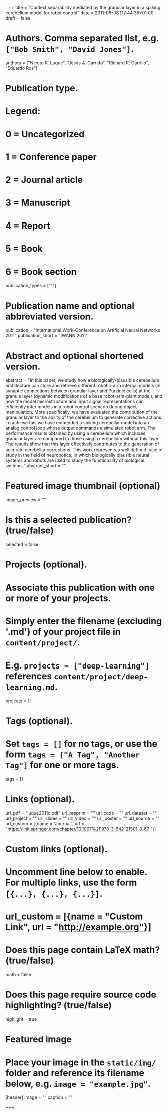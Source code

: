 +++
title = "Context separability mediated by the granular layer in a spiking cerebellum model for robot control"
date = 2011-06-08T17:44:35+01:00
draft = false

# Authors. Comma separated list, e.g. `["Bob Smith", "David Jones"]`.
authors = ["Niceto R. Luque", "Jesús A. Garrido", "Ríchard R. Carrillo", "Eduardo Ros"]

# Publication type.
# Legend:
# 0 = Uncategorized
# 1 = Conference paper
# 2 = Journal article
# 3 = Manuscript
# 4 = Report
# 5 = Book
# 6 = Book section
publication_types = ["1"]

# Publication name and optional abbreviated version.
publication = "International Work-Conference on Artificial Neural Networks 2011"
publication_short = "IWANN 2011"

# Abstract and optional shortened version.
abstract = "In this paper, we study how a biologically-plausible cerebellum architecture can store and retrieve different robotic-arm internal models (in synaptic connections between granular layer and Purkinje cells) at the granule layer (dynamic modifications of a base robot-arm-plant model), and how the model microstructure and input signal representations can efficiently infer models in a robot control scenario during object manipulation. More specifically, we have evaluated the contribution of the granular layer to the ability of the cerebellum to generate corrective actions. To achieve this we have embedded a spiking cerebellar model into an analog control loop whose output commands a simulated robot arm. The performance results obtained by using a cerebellum which includes granular layer are compared to those using a cerebellum without this layer. The results show that this layer effectively contributes to the generation of accurate cerebellar corrections. This work represents a well defined case of study in the field of neurobotics, in which biologically plausible neural systems and robots are used to study the functionality of biological systems."
abstract_short = ""

# Featured image thumbnail (optional)
image_preview = ""

# Is this a selected publication? (true/false)
selected = false

# Projects (optional).
#   Associate this publication with one or more of your projects.
#   Simply enter the filename (excluding '.md') of your project file in `content/project/`.
#   E.g. `projects = ["deep-learning"]` references `content/project/deep-learning.md`.
projects = []

# Tags (optional).
#   Set `tags = []` for no tags, or use the form `tags = ["A Tag", "Another Tag"]` for one or more tags.
tags = []

# Links (optional).
url_pdf = "luque2011c.pdf"
url_preprint = ""
url_code = ""
url_dataset = ""
url_project = ""
url_slides = ""
url_video = ""
url_poster = ""
url_source = ""
url_custom = [{name = "Journal", url = "https://link.springer.com/chapter/10.1007%2F978-3-642-21501-8_67 "}]

# Custom links (optional).
#   Uncomment line below to enable. For multiple links, use the form `[{...}, {...}, {...}]`.
# url_custom = [{name = "Custom Link", url = "http://example.org"}]

# Does this page contain LaTeX math? (true/false)
math = false

# Does this page require source code highlighting? (true/false)
highlight = true

# Featured image
# Place your image in the `static/img/` folder and reference its filename below, e.g. `image = "example.jpg"`.
[header]
image = ""
caption = ""

+++
